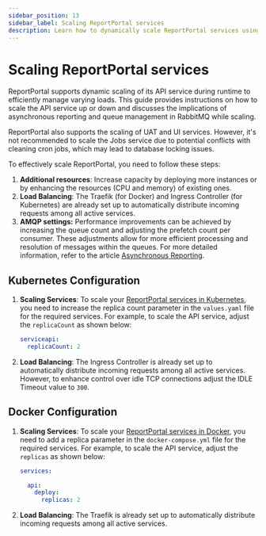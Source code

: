 ```yaml
---
sidebar_position: 13
sidebar_label: Scaling ReportPortal services
description: Learn how to dynamically scale ReportPortal services using Docker or Kubernetes, ensuring optimal performance and reliability for your testing infrastructure.
---
```


# Scaling ReportPortal services

ReportPortal supports dynamic scaling of its API service during runtime to efficiently manage varying loads. This guide provides instructions on how to scale the API service up or down and discusses the implications of asynchronous reporting and queue management in RabbitMQ while scaling.

 ReportPortal also supports the scaling of UAT and UI services. However, it's not recommended to scale the Jobs service due to potential conflicts with cleaning cron jobs, which may lead to database locking issues.

To effectively scale ReportPortal, you need to follow these steps:

1. **Additional resources**: Increase capacity by deploying more instances or by enhancing the resources (CPU and memory) of existing ones.
2. **Load Balancing**: The Traefik (for Docker) and Ingress Controller (for Kubernetes) are already set up to automatically distribute incoming requests among all active services.
3. **AMQP settings:** Performance improvements can be achieved by increasing the queue count and adjusting the prefetch count per consumer. These adjustments allow for more efficient processing and resolution of messages within the queues. For more detailed information, refer to the article [Asynchronous Reporting](/developers-guides/AsynchronousReporting/#exchanges-and-queues-for-reporting).

## Kubernetes Configuration

1. **Scaling Services**: To scale your [ReportPortal services in Kubernetes](https://github.com/reportportal/kubernetes), you need to increase the replica count parameter in the `values.yaml` file for the required services. For example, to scale the API service, adjust the `replicaCount` as shown below:

   ```yaml
   serviceapi:
     replicaCount: 2
   ```

2. **Load Balancing**: The Ingress Controller is already set up to automatically distribute incoming requests among all active services. However, to enhance control over idle TCP connections adjust the IDLE Timeout value to `300`.

## Docker Configuration

1. **Scaling Services**: To scale your [ReportPortal services in Docker](https://github.com/reportportal/reportportal/blob/master/docker-compose.yml), you need to add a replica parameter in the `docker-compose.yml` file for the required services. For example, to scale the API service, adjust the `replicas` as shown below:

   ```yaml
   services:

     api:
       deploy:
         replicas: 2
   ```

2. **Load Balancing**: The Traefik is already set up to automatically distribute incoming requests among all active services.
